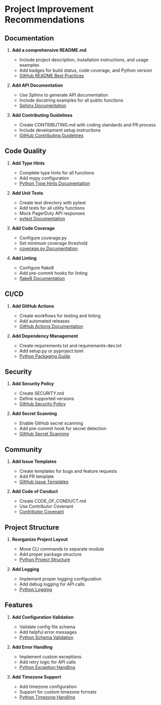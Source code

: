 # Project Improvement Recommendations

## Documentation

1. **Add a comprehensive README.md**
   - Include project description, installation instructions, and usage examples
   - Add badges for build status, code coverage, and Python version
   - [GitHub README Best Practices](https://docs.github.com/en/repositories/managing-your-repositorys-settings-and-features/customizing-your-repository/about-readmes)

2. **Add API Documentation**
   - Use Sphinx to generate API documentation
   - Include docstring examples for all public functions
   - [Sphinx Documentation](https://www.sphinx-doc.org/en/master/)

3. **Add Contributing Guidelines**
   - Create CONTRIBUTING.md with coding standards and PR process
   - Include development setup instructions
   - [GitHub Contributing Guidelines](https://docs.github.com/en/communities/setting-up-your-project-for-healthy-contributions/setting-guidelines-for-repository-contributors)

## Code Quality

1. **Add Type Hints**
   - Complete type hints for all functions
   - Add mypy configuration
   - [Python Type Hints Documentation](https://docs.python.org/3/library/typing.html)

2. **Add Unit Tests**
   - Create test directory with pytest
   - Add tests for all utility functions
   - Mock PagerDuty API responses
   - [pytest Documentation](https://docs.pytest.org/)

3. **Add Code Coverage**
   - Configure coverage.py
   - Set minimum coverage threshold
   - [coverage.py Documentation](https://coverage.readthedocs.io/)

4. **Add Linting**
   - Configure flake8
   - Add pre-commit hooks for linting
   - [flake8 Documentation](https://flake8.pycqa.org/)

## CI/CD

1. **Add GitHub Actions**
   - Create workflows for testing and linting
   - Add automated releases
   - [GitHub Actions Documentation](https://docs.github.com/en/actions)

2. **Add Dependency Management**
   - Create requirements.txt and requirements-dev.txt
   - Add setup.py or pyproject.toml
   - [Python Packaging Guide](https://packaging.python.org/guides/distributing-packages-using-setuptools/)

## Security

1. **Add Security Policy**
   - Create SECURITY.md
   - Define supported versions
   - [GitHub Security Policy](https://docs.github.com/en/code-security/getting-started/adding-a-security-policy-to-your-repository)

2. **Add Secret Scanning**
   - Enable GitHub secret scanning
   - Add pre-commit hook for secret detection
   - [GitHub Secret Scanning](https://docs.github.com/en/code-security/secret-scanning/about-secret-scanning)

## Community

1. **Add Issue Templates**
   - Create templates for bugs and feature requests
   - Add PR template
   - [GitHub Issue Templates](https://docs.github.com/en/communities/using-templates-to-encourage-useful-issues-and-pull-requests/configuring-issue-templates-for-your-repository)

2. **Add Code of Conduct**
   - Create CODE_OF_CONDUCT.md
   - Use Contributor Covenant
   - [Contributor Covenant](https://www.contributor-covenant.org/)

## Project Structure

1. **Reorganize Project Layout**
   - Move CLI commands to separate module
   - Add proper package structure
   - [Python Project Structure](https://docs.python-guide.org/writing/structure/)

2. **Add Logging**
   - Implement proper logging configuration
   - Add debug logging for API calls
   - [Python Logging](https://docs.python.org/3/library/logging.html)

## Features

1. **Add Configuration Validation**
   - Validate config file schema
   - Add helpful error messages
   - [Python Schema Validation](https://pypi.org/project/schema/)

2. **Add Error Handling**
   - Implement custom exceptions
   - Add retry logic for API calls
   - [Python Exception Handling](https://docs.python.org/3/tutorial/errors.html)

3. **Add Timezone Support**
   - Add timezone configuration
   - Support for custom timezone formats
   - [Python Timezone Handling](https://docs.python.org/3/library/datetime.html#timezone-objects) 